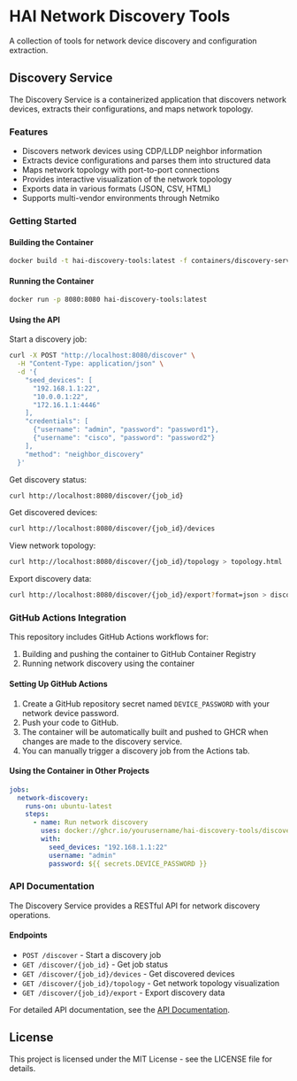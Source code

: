 # HAI Network Discovery Tools

A collection of tools for network device discovery and configuration extraction.

## Discovery Service

The Discovery Service is a containerized application that discovers network devices, extracts their configurations, and maps network topology.

### Features

- Discovers network devices using CDP/LLDP neighbor information
- Extracts device configurations and parses them into structured data
- Maps network topology with port-to-port connections
- Provides interactive visualization of the network topology
- Exports data in various formats (JSON, CSV, HTML)
- Supports multi-vendor environments through Netmiko

### Getting Started

#### Building the Container

```bash
docker build -t hai-discovery-tools:latest -f containers/discovery-service/Dockerfile .
```

#### Running the Container

```bash
docker run -p 8080:8080 hai-discovery-tools:latest
```

#### Using the API

Start a discovery job:

```bash
curl -X POST "http://localhost:8080/discover" \
  -H "Content-Type: application/json" \
  -d '{
    "seed_devices": [
      "192.168.1.1:22", 
      "10.0.0.1:22", 
      "172.16.1.1:4446"
    ],
    "credentials": [
      {"username": "admin", "password": "password1"},
      {"username": "cisco", "password": "password2"}
    ],
    "method": "neighbor_discovery"
  }'
```

Get discovery status:

```bash
curl http://localhost:8080/discover/{job_id}
```

Get discovered devices:

```bash
curl http://localhost:8080/discover/{job_id}/devices
```

View network topology:

```bash
curl http://localhost:8080/discover/{job_id}/topology > topology.html
```

Export discovery data:

```bash
curl http://localhost:8080/discover/{job_id}/export?format=json > discovery_data.json
```

### GitHub Actions Integration

This repository includes GitHub Actions workflows for:

1. Building and pushing the container to GitHub Container Registry
2. Running network discovery using the container

#### Setting Up GitHub Actions

1. Create a GitHub repository secret named `DEVICE_PASSWORD` with your network device password.
2. Push your code to GitHub.
3. The container will be automatically built and pushed to GHCR when changes are made to the discovery service.
4. You can manually trigger a discovery job from the Actions tab.

#### Using the Container in Other Projects

```yaml
jobs:
  network-discovery:
    runs-on: ubuntu-latest
    steps:
      - name: Run network discovery
        uses: docker://ghcr.io/yourusername/hai-discovery-tools/discovery-service:latest
        with:
          seed_devices: "192.168.1.1:22"
          username: "admin"
          password: ${{ secrets.DEVICE_PASSWORD }}
```

### API Documentation

The Discovery Service provides a RESTful API for network discovery operations.

#### Endpoints

- `POST /discover` - Start a discovery job
- `GET /discover/{job_id}` - Get job status
- `GET /discover/{job_id}/devices` - Get discovered devices
- `GET /discover/{job_id}/topology` - Get network topology visualization
- `GET /discover/{job_id}/export` - Export discovery data

For detailed API documentation, see the [API Documentation](docs/api.md).

## License

This project is licensed under the MIT License - see the LICENSE file for details.